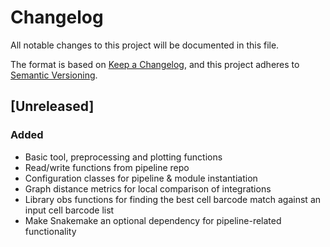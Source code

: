 # Changelog

All notable changes to this project will be documented in this file.

The format is based on [Keep a Changelog][],
and this project adheres to [Semantic Versioning][].

[keep a changelog]: https://keepachangelog.com/en/1.0.0/
[semantic versioning]: https://semver.org/spec/v2.0.0.html

## [Unreleased]

### Added

- Basic tool, preprocessing and plotting functions
- Read/write functions from pipeline repo
- Configuration classes for pipeline & module instantiation
- Graph distance metrics for local comparison of integrations
- Library obs functions for finding the best cell barcode match against an input cell barcode list
- Make Snakemake an optional dependency for pipeline-related functionality
